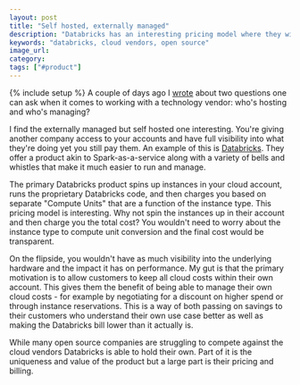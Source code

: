 ```yaml
---
layout: post
title: "Self hosted, externally managed"
description: "Databricks has an interesting pricing model where they will run instances your cloud account but then charge you on a separate compute unit."
keywords: "databricks, cloud vendors, open source"
image_url:
category:
tags: ["#product"]
---
```

{% include setup %}
A couple of days ago I [wrote](/2019/12/27/whos-hosting-whos-managing/) about two questions one can ask when it comes to working with a technology vendor: who's hosting and who's managing?

I find the externally managed but self hosted one interesting. You're giving another company access to your accounts and have full visibility into what they're doing yet you still pay them. An example of this is [Databricks](https://databricks.com/). They offer a product akin to Spark-as-a-service along with a variety of bells and whistles that make it much easier to run and manage.

The primary Databricks product spins up instances in your cloud account, runs the proprietary Databricks code, and then charges you based on separate "Compute Units" that are a function of the instance type. This pricing model is interesting. Why not spin the instances up in their account and then charge you the total cost? You wouldn't need to worry about the instance type to compute unit conversion and the final cost would be transparent.

On the flipside, you wouldn't have as much visibility into the underlying hardware and the impact it has on performance. My gut is that the primary motivation is to allow customers to keep all cloud costs within their own account. This gives them the benefit of being able to manage their own cloud costs - for example by negotiating for a discount on higher spend or through instance reservations. This is a way of both passing on savings to their customers who understand their own use case better as well as making the Databricks bill lower than it actually is.

While many open source companies are struggling to compete against the cloud vendors Databricks is able to hold their own. Part of it is the uniqueness and value of the product but a large part is their pricing and billing.

